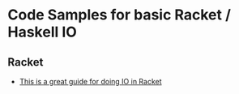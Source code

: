 # Code Samples for basic Racket / Haskell IO

## Racket

* [This is a great guide for doing IO in Racket](https://docs.racket-lang.org/guide/ports.html)
